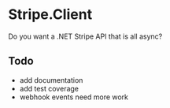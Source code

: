 # Stripe.Client

Do you want a .NET Stripe API that is all async?

## Todo ##
- add documentation
- add test coverage
- webhook events need more work
